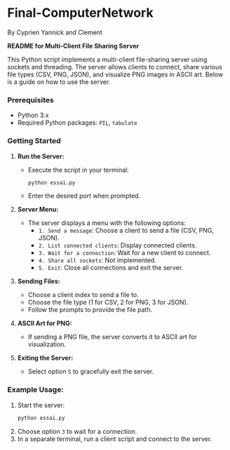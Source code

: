 # Final-ComputerNetwork

By Cyprien Yannick and Clement

**README for Multi-Client File Sharing Server**

This Python script implements a multi-client file-sharing server using sockets and threading. The server allows clients to connect, share various file types (CSV, PNG, JSON), and visualize PNG images in ASCII art. Below is a guide on how to use the server.

### Prerequisites
- Python 3.x
- Required Python packages: `PIL`, `tabulate`

### Getting Started

1. **Run the Server:**
   - Execute the script in your terminal:
     ```bash
     python essai.py
     ```
   - Enter the desired port when prompted.

2. **Server Menu:**
   - The server displays a menu with the following options:
     - `1. Send a message`: Choose a client to send a file (CSV, PNG, JSON).
     - `2. List connected clients`: Display connected clients.
     - `3. Wait for a connection`: Wait for a new client to connect.
     - `4. Share all sockets`: Not implemented.
     - `5. Exit`: Close all connections and exit the server.

3. **Sending Files:**
   - Choose a client index to send a file to.
   - Choose the file type (1 for CSV, 2 for PNG, 3 for JSON).
   - Follow the prompts to provide the file path.

4. **ASCII Art for PNG:**
   - If sending a PNG file, the server converts it to ASCII art for visualization.

5. **Exiting the Server:**
   - Select option `5` to gracefully exit the server.


### Example Usage:

1. Start the server:
   ```bash
   python essai.py
   ```
2. Choose option `3` to wait for a connection.
3. In a separate terminal, run a client script and connect to the server.

